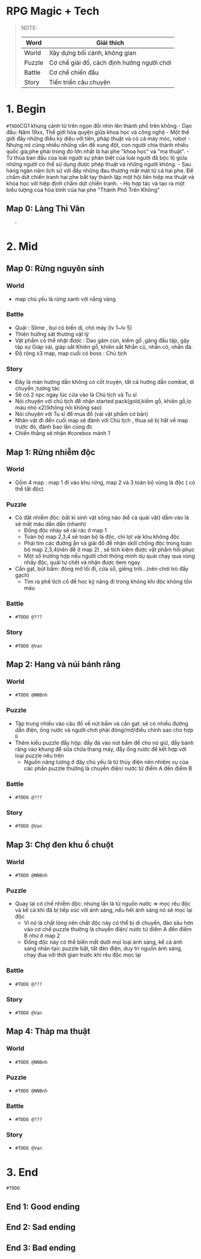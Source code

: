 # RPG Magic + Tech

> NOTE:
>
> |Word  |Giải thích                                |
> |------|------------------------------------------|
> |World |Xây dựng bối cảnh, không gian             |
> |Puzzle|Cơ chế giải đố, cách định hướng người chơi|
> |Battle|Cơ chế chiến đầu                          |
> |Story |Tiến triển câu chuyện                     |

# 1. Begin
`#TODO`CG1 khung cảnh từ trên ngọn đồi nhìn lên thành phố trên không
       - Dạo đầu: Năm 19xx, Thế giới hòa quyện giữa khoa học và công nghệ 
       - Một thế giới đầy những điều kỳ diệu với tiên, pháp thuật và có cả máy móc, robot
       - Nhưng nó cũng nhiều những vấn đề xung đột, con người chia thành nhiều quốc gia,phe phái trong đó lớn nhất là hai phe "khoa học" và "ma thuật".
       - Từ thủa ban đầu của loài người sự phân biệt của loài người đã bộc lộ giữa những người có thể sử dụng được phép thuật và những người không.
       - Sau hàng ngàn năm lịch sử với đầy những đau thương mất mát từ cả hai phe. Để chấm dứt chiến tranh hai phe bắt tay thành lập một hội liên hiệp ma thuật và khoa học 
       với hiệp định chấm dứt chiến tranh.
       - Họ hợp tác và tạo ra một biểu tượng của hòa bình của hai phe "Thành Phố Trên Không" 
## Map 0: Làng Thi Vân
       - 
# 2. Mid
## Map 0: Rừng nguyên sinh
### World
- map chủ yếu là rừng xanh với nắng vàng 
### Battle 
- Quái : Slime , bụi cỏ biến dị, chó máy (lv 1~lv 5)
- Thiên hướng sát thương vật lý
- Vật phẩm có thể nhặt được : Dao găm cùn, kiếm gỗ ,găng đấu tập, gậy tập sự
                              Giáp vải, giáp sắt
                              Khiên gỗ, khiên sắt
                              Nhẫn cũ, nhẫn cỏ, nhẫn đá.
- Độ rộng x3 map, map cuối có boss : Chủ tịch
### Story
- Đây là màn hướng dẫn không có cốt truyện, tất cả hướng dẫn combat, di chuyển ,tương tác
- Sẽ có 2 npc ngay lúc cửa vào là Chủ tịch và Tu sĩ
- Nói chuyện với chủ tịch để nhận started pack(gold,kiếm gỗ, khiên gỗ,lọ máu nhỏ x2)(không nói không sao)
- Nói chuyện với Tu sĩ để mua đồ (vài vật phẩm cơ bản)
- Nhân vật đi đến cuối map sẽ đánh với Chủ tịch , thua sẽ bị hất về map trước đó, đánh bao lần cũng đc
- Chiến thắng sẽ nhận #corebox mảnh 1
## Map 1: Rừng nhiễm độc
### World
- Gồm 4 map : map 1 đi vào khu rừng, map 2 và 3 toàn bộ vùng là độc ( có thể tắt độc)

### Puzzle
- Cỏ đất nhiễm độc: bất kì sinh vật sống nào (kể cả quái vật) dẫm vào là sẽ mất máu dần dần (nhanh)
  - Đống độc nhày sẽ rải rác ở map 1 
  - Toàn bộ map 2,3,4 sẽ toàn bộ là độc, chỉ lọt vài khu không độc
  - Phải tìm các đường ẩn và giải đố để nhận skill chống độc trong toàn bộ map 2,3,4(nên để ở map 2) , sẽ tích kiệm được vật phẩm hồi phục
  - Một số trường hợp nếu người chơi thông minh dụ quái chạy qua vùng nhầy độc, quái tự chết và nhận được item ngay
- Cần gạt, bút bấm: đóng mở lối đi, cửa sổ, giếng trời...(nên chơi trò đẩy gạch)
  - Tìm ra phế tích cổ để học kỹ năng đi trong không khí độc không tốn máu

### Battle
- `#TODO @???`

### Story
- `#TODO @Van`


## Map 2: Hang và núi bánh răng
### World
- `#TODO @NNBnh`

### Puzzle
- Tập trung nhiều vào câu đố về nút bấm và cần gạt: sẽ có nhiều đường dẫn điện, ống nước và người chơi phải đóng/mở/điều chỉnh sao cho hợp lí
- Thêm kiểu puzzle đẩy hộp: đẩy đá vào nút bấm để cho nó giữ, đẩy bánh răng vào khung để sữa chữa thang máy, đẩy ống nước để kết hợp với loại puzzle nêu trên
  - Nguồn năng lương ở đây chủ yếu là từ thủy điện nên nhiệm vụ của các phần puzzle thường là chuyền điện/ nước từ điểm A đến điểm B

### Battle
- `#TODO @???`

### Story
- `#TODO @Van`


## Map 3: Chợ đen khu ổ chuột
### World
- `#TODO @NNBnh`

### Puzzle
- Quay lại cơ chế nhiễm độc: nhưng lần là từ nguồn nước => mọc rêu độc và kể cả khi đã bị tiếp xúc với ánh sáng, nếu hết ánh sáng nó sẽ mọc lại độc
  - Vì nó là chất lỏng nên chất độc này có thể bị di chuyển, đào sâu hơn vào cơ chế puzzle thường là chuyền điện/ nước từ điểm A đến điểm B như ở map 2
  - Đống độc này có thể biến mất dưới mọi loại ánh sáng, kể cả ánh sáng nhân tạo: puzzle bật, tắt đèn điện, duy trì nguồn ánh sáng, chạy đua với thời gian trước khi rêu độc mọc lại

### Battle
- `#TODO @???`

### Story
- `#TODO @Van`


## Map 4: Tháp ma thuật
### World
- `#TODO @NNBnh`

### Puzzle
- `#TODO @NNBnh`

### Battle
- `#TODO @???`

### Story
- `#TODO @Van`


# 3. End
`#TODO`

## End 1: Good ending
## End 2: Sad ending
## End 3: Bad ending

